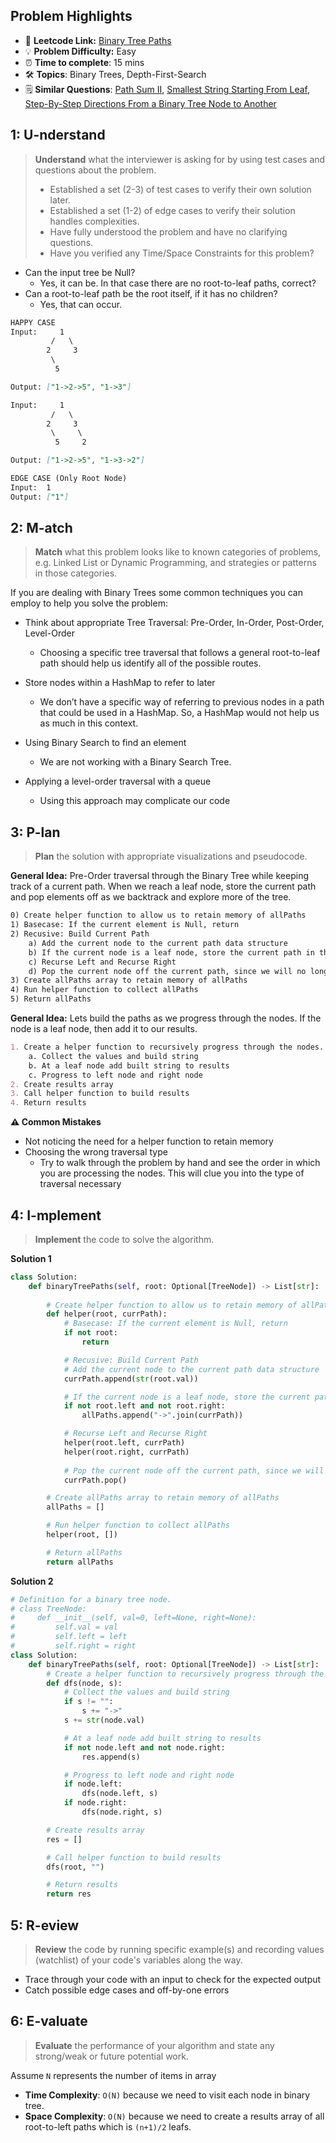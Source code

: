 ## Problem Highlights

* 🔗 **Leetcode Link:** [Binary Tree Paths](https://leetcode.com/problems/binary-tree-paths/) 
* 💡 **Problem Difficulty:** Easy
* ⏰ **Time to complete**: 15 mins
* 🛠️ **Topics**: Binary Trees, Depth-First-Search
* 🗒️ **Similar Questions**: [Path Sum II](https://leetcode.com/problems/convert-sorted-list-to-binary-search-tree/), [Smallest String Starting From Leaf](https://leetcode.com/problems/smallest-string-starting-from-leaf/), [Step-By-Step Directions From a Binary Tree Node to Another](https://leetcode.com/problems/step-by-step-directions-from-a-binary-tree-node-to-another/)
    
## 1: U-nderstand
 
> **Understand** what the interviewer is asking for by using test cases and questions about the problem.
> 
> - Established a set (2-3) of test cases to verify their own solution later.
> - Established a set (1-2) of edge cases to verify their solution handles complexities.
> - Have fully understood the problem and have no clarifying questions.
> - Have you verified any Time/Space Constraints for this problem?

- Can the input tree be Null?
  - Yes, it can be. In that case there are no root-to-leaf paths, correct?
- Can a root-to-leaf path be the root itself, if it has no children?
  - Yes, that can occur.
```markdown
HAPPY CASE
Input:     1
         /   \
        2     3
         \
          5

Output: ["1->2->5", "1->3"]

Input:     1
         /   \
        2     3
         \     \
          5     2

Output: ["1->2->5", "1->3->2"]

EDGE CASE (Only Root Node)
Input:  1
Output: ["1"]

```   
    
## 2: M-atch

> **Match** what this problem looks like to known categories of problems, e.g. Linked List or Dynamic Programming, and strategies or patterns in those categories.

If you are dealing with Binary Trees some common techniques you can employ to help you solve the problem:

- Think about appropriate Tree Traversal: Pre-Order, In-Order, Post-Order, Level-Order
    - Choosing a specific tree traversal that follows a general root-to-leaf path should help us identify all of the possible routes.
    
- Store nodes within a HashMap to refer to later
    - We don’t have a specific way of referring to previous nodes in a path that could be used in a HashMap. So, a HashMap would not help us as much in this context.

- Using Binary Search to find an element
    - We are not working with a Binary Search Tree. 

- Applying a level-order traversal with a queue
    - Using this approach may complicate our code
## 3: P-lan

> **Plan** the solution with appropriate visualizations and pseudocode.

**General Idea:** Pre-Order traversal through the Binary Tree while keeping track of a current path. When we reach a leaf node, store the current path and pop elements off as we backtrack and explore more of the tree.

```markdown
0) Create helper function to allow us to retain memory of allPaths
1) Basecase: If the current element is Null, return
2) Recusive: Build Current Path 
    a) Add the current node to the current path data structure
    b) If the current node is a leaf node, store the current path in the tree
    c) Recurse Left and Recurse Right
    d) Pop the current node off the current path, since we will no longer have more root-to-leaf paths that go through the current node.
3) Create allPaths array to retain memory of allPaths
4) Run helper function to collect allPaths
5) Return allPaths
```

**General Idea:** Lets build the paths as we progress through the nodes. If the node is a leaf node, then add it to our results.

```markdown
1. Create a helper function to recursively progress through the nodes.
    a. Collect the values and build string
    b. At a leaf node add built string to results
    c. Progress to left node and right node
2. Create results array
3. Call helper function to build results
4. Return results 
```

**⚠️ Common Mistakes**
- Not noticing the need for a helper function to retain memory 
- Choosing the wrong traversal type
    - Try to walk through the problem by hand and see the order in which you are processing the nodes. This will clue you into the type of traversal necessary
## 4: I-mplement

> **Implement** the code to solve the algorithm.

**Solution 1**

```python
class Solution:
    def binaryTreePaths(self, root: Optional[TreeNode]) -> List[str]:
        
        # Create helper function to allow us to retain memory of allPaths
        def helper(root, currPath):
            # Basecase: If the current element is Null, return
            if not root:
                return

            # Recusive: Build Current Path 
            # Add the current node to the current path data structure
            currPath.append(str(root.val))

            # If the current node is a leaf node, store the current path in the tree
            if not root.left and not root.right:
                allPaths.append("->".join(currPath))

            # Recurse Left and Recurse Right
            helper(root.left, currPath)
            helper(root.right, currPath)
            
            # Pop the current node off the current path, since we will no longer have more root-to-leaf paths that go through the current node.
            currPath.pop()

        # Create allPaths array to retain memory of allPaths
        allPaths = []

        # Run helper function to collect allPaths
        helper(root, [])

        # Return allPaths
        return allPaths
```

**Solution 2**

```python
# Definition for a binary tree node.
# class TreeNode:
#     def __init__(self, val=0, left=None, right=None):
#         self.val = val
#         self.left = left
#         self.right = right
class Solution:
    def binaryTreePaths(self, root: Optional[TreeNode]) -> List[str]: 
        # Create a helper function to recursively progress through the nodes.       
        def dfs(node, s):
            # Collect the values and build string
            if s != "":
                s += "->"
            s += str(node.val)

            # At a leaf node add built string to results
            if not node.left and not node.right: 
                res.append(s)

            # Progress to left node and right node
            if node.left: 
                dfs(node.left, s)
            if node.right: 
                dfs(node.right, s)

        # Create results array
        res = []

        # Call helper function to build results
        dfs(root, "") 

        # Return results
        return res
```

## 5: R-eview

> **Review** the code by running specific example(s) and recording values (watchlist) of your code's variables along the way.

- Trace through your code with an input to check for the expected output
- Catch possible edge cases and off-by-one errors

## 6: E-valuate

> **Evaluate** the performance of your algorithm and state any strong/weak or future potential work.

Assume `N` represents the number of items in array 
    
* **Time Complexity**: `O(N)` because we need to visit each node in binary tree.
* **Space Complexity**: `O(N)` because we need to create a results array of all root-to-left paths which is `(n+1)/2` leafs.
  